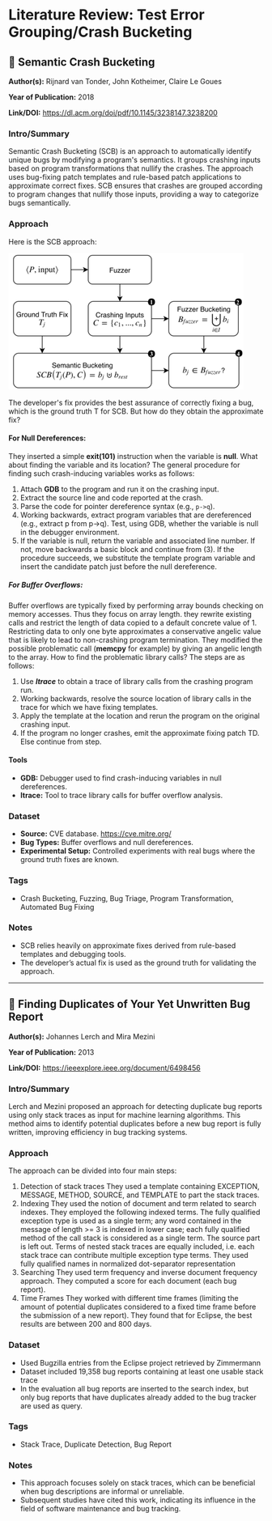 # Literature Review: Test Error Grouping/Crash Bucketing

## 📰 Semantic Crash Bucketing
**Author(s):** Rijnard van Tonder, John Kotheimer, Claire Le Goues 

**Year of Publication:** 2018  

**Link/DOI:** https://dl.acm.org/doi/pdf/10.1145/3238147.3238200


### Intro/Summary
Semantic Crash Bucketing (SCB) is an approach to automatically identify unique bugs by modifying a program's semantics. It groups crashing inputs based on program transformations that nullify the crashes. The approach uses bug-fixing patch templates and rule-based patch applications to approximate correct fixes. SCB ensures that crashes are grouped according to program changes that nullify those inputs, providing a way to categorize bugs semantically.


### Approach
Here is the SCB approach:

![img.png](imgs/SemanticCrashBucketing.png)

The developer's fix provides the best assurance of correctly fixing a bug, which is the ground truth T for SCB. But how do they obtain the approximate fix?
#### For Null Dereferences:
They inserted a simple **exit(101)** instruction when the variable is **null**. 
What about finding the variable and its location?
The general procedure for finding such crash-inducing variables works as follows:
1. Attach **GDB** to the program and run it on the crashing input.
2. Extract the source line and code reported at the crash.
3. Parse the code for pointer dereference syntax (e.g., `p->q`).
4. Working backwards, extract program variables that are dereferenced (e.g., extract p from p->q). Test, using GDB, whether the variable is null in the debugger environment.
5. If the variable is null, return the variable and associated line number. If not, move backwards a basic block and continue from (3).
If the procedure succeeds, we substitute the template program variable and insert the candidate patch just before the null dereference.
##### For Buffer Overflows:
Buffer overflows are typically fixed by performing array bounds checking on memory accesses. Thus they focus on array length. they rewrite existing calls and restrict the length of data copied to a default concrete value of 1. Restricting data to only one byte approximates a conservative angelic value that is likely to lead to non-crashing program termination.
They modified the possible problematic call (**memcpy** for example) by giving an angelic length to the array. 
How to find the problematic library calls?
The steps are as follows:
1. Use ***ltrace*** to obtain a trace of library calls from the crashing program run.
2. Working backwards, resolve the source location of library calls in the trace for which we have fixing templates.
3. Apply the template at the location and rerun the program on the original crashing input.
4. If the program no longer crashes, emit the approximate fixing patch TD. Else continue from step.

#### Tools
- **GDB:** Debugger used to find crash-inducing variables in null dereferences.
- **ltrace:** Tool to trace library calls for buffer overflow analysis.

### Dataset
- **Source:** CVE database. https://cve.mitre.org/
- **Bug Types:** Buffer overflows and null dereferences.
- **Experimental Setup:** Controlled experiments with real bugs where the ground truth fixes are known.



### Tags
- Crash Bucketing, Fuzzing, Bug Triage, Program Transformation, Automated Bug Fixing


### Notes
- SCB relies heavily on approximate fixes derived from rule-based templates and debugging tools.
- The developer’s actual fix is used as the ground truth for validating the approach.

---

## 📰 Finding Duplicates of Your Yet Unwritten Bug Report
**Author(s):** Johannes Lerch and Mira Mezini

**Year of Publication:** 2013

**Link/DOI:** https://ieeexplore.ieee.org/document/6498456



### Intro/Summary
Lerch and Mezini proposed an approach for detecting duplicate bug reports using only stack traces as input for machine learning algorithms. This method aims to identify potential duplicates before a new bug report is fully written, improving efficiency in bug tracking systems.

### Approach
The approach can be divided into four main steps:
1. Detection of stack traces
   They used a template containing EXCEPTION, MESSAGE, METHOD, SOURCE, and TEMPLATE to part the stack traces.
2. Indexing
   They used the notion of document and term related to search indexes. They employed the following indexed terms. The fully qualified exception type is used as a single term; any word contained in the message of length >= 3 is indexed in lower case; each fully qualified method of the call stack is considered as a single term. The source part is left out. Terms of nested stack traces are equally included, i.e. each stack trace can contribute multiple exception type terms. They used fully qualified names in normalized dot-separator representation
3. Searching
   They used term frequency and inverse document frequency approach. They computed a score for each document (each bug report).
4. Time Frames
   They worked with different time frames (limiting the amount of potential duplicates considered to a fixed time frame before the submission of a new report). They found that for Eclipse, the best results are between 200 and 800 days.

### Dataset
- Used Bugzilla entries from the Eclipse project retrieved by Zimmermann
- Dataset included 19,358 bug reports containing at least one usable stack trace
- In the evaluation all bug reports are inserted to the search
  index, but only bug reports that have duplicates already added
  to the bug tracker are used as query.

### Tags
- Stack Trace, Duplicate Detection, Bug Report

### Notes
- This approach focuses solely on stack traces, which can be beneficial when bug descriptions are informal or unreliable. 
- Subsequent studies have cited this work, indicating its influence in the field of software maintenance and bug tracking. 